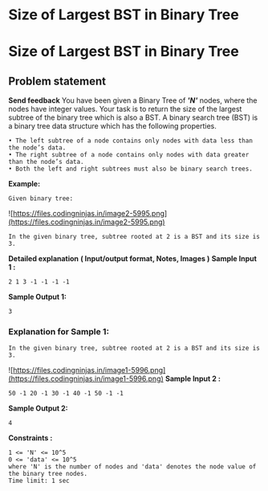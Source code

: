 # Size of Largest BST in Binary Tree

# Size of Largest BST in Binary Tree
## **Problem statement**
**Send feedback**
You have been given a Binary Tree of ***'N'*** nodes, where the nodes have integer values. Your task is to return the size of the largest subtree of the binary tree which is also a BST.
A binary search tree (BST) is a binary tree data structure which has the following properties.
```
• The left subtree of a node contains only nodes with data less than the node’s data.
• The right subtree of a node contains only nodes with data greater than the node’s data.
• Both the left and right subtrees must also be binary search trees.
```
**Example:**
```
Given binary tree:
```
![https://files.codingninjas.in/image2-5995.png](https://files.codingninjas.in/image2-5995.png)
```
In the given binary tree, subtree rooted at 2 is a BST and its size is 3.
```
**Detailed explanation**
**( Input/output format, Notes, Images )**
**Sample Input 1 :**
```
2 1 3 -1 -1 -1 -1
```
**Sample Output 1:**
```
3
```
### Explanation for Sample 1:
```
In the given binary tree, subtree rooted at 2 is a BST and its size is 3.
```
![https://files.codingninjas.in/image1-5996.png](https://files.codingninjas.in/image1-5996.png)
**Sample Input 2 :**
```
50 -1 20 -1 30 -1 40 -1 50 -1 -1
```
**Sample Output 2:**
```
4
```
**Constraints :**
```
1 <= 'N' <= 10^5
0 <= 'data' <= 10^5
where 'N' is the number of nodes and 'data' denotes the node value of the binary tree nodes.
Time limit: 1 sec
```